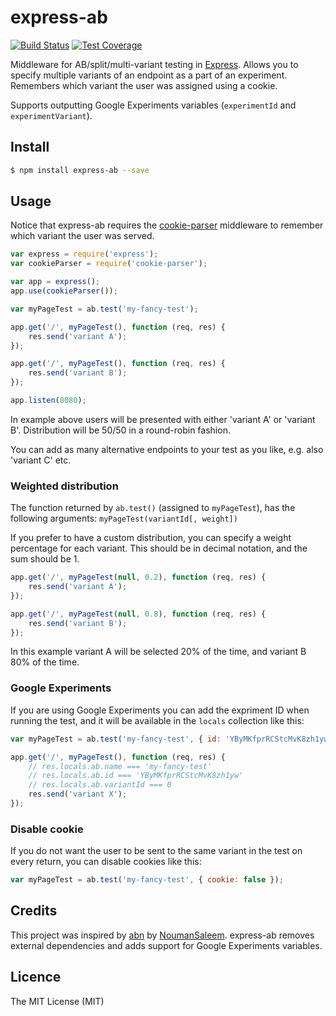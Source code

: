 # express-ab

[![Build Status][travis-image]][travis-url]
[![Test Coverage][coveralls-image]][coveralls-url]

Middleware for AB/split/multi-variant testing in [Express](http://expressjs.com/). Allows you to specify multiple variants of an endpoint as a part of an experiment. Remembers which variant the user was assigned using a cookie.

Supports outputting Google Experiments variables (`experimentId` and `experimentVariant`).

## Install

```bash
$ npm install express-ab --save
```

## Usage

Notice that express-ab requires the [cookie-parser](https://www.npmjs.org/package/cookie-parser) middleware to remember which variant the user was served.

```javascript
var express = require('express');
var cookieParser = require('cookie-parser');

var app = express();
app.use(cookieParser());

var myPageTest = ab.test('my-fancy-test');

app.get('/', myPageTest(), function (req, res) {
    res.send('variant A');
});

app.get('/', myPageTest(), function (req, res) {
    res.send('variant B');
});

app.listen(8080);
```

In example above users will be presented with either 'variant A' or 'variant B'. Distribution will be 50/50 in a round-robin fashion.

You can add as many alternative endpoints to your test as you like, e.g. also 'variant C' etc.

### Weighted distribution

The function returned by `ab.test()` (assigned to `myPageTest`), has the following arguments: `myPageTest(variantId[, weight])`

If you prefer to have a custom distribution, you can specify a weight percentage for each variant. This should be in decimal notation, and the sum should be 1.

```javascript
app.get('/', myPageTest(null, 0.2), function (req, res) {
    res.send('variant A');
});

app.get('/', myPageTest(null, 0.8), function (req, res) {
    res.send('variant B');
});
```

In this example variant A will be selected 20% of the time, and variant B 80% of the time.

### Google Experiments

If you are using Google Experiments you can add the expriment ID when running the test, and it will be available in the `locals` collection like this:

```javascript
var myPageTest = ab.test('my-fancy-test', { id: 'YByMKfprRCStcMvK8zh1yw' });

app.get('/', myPageTest(), function (req, res) {
    // res.locals.ab.name === 'my-fancy-test'
    // res.locals.ab.id === 'YByMKfprRCStcMvK8zh1yw'
    // res.locals.ab.variantId === 0
    res.send('variant X');
});
```

### Disable cookie

If you do not want the user to be sent to the same variant in the test on every return, you can disable cookies like this:

```javascript
var myPageTest = ab.test('my-fancy-test', { cookie: false });
```

## Credits

This project was inspired by [abn](https://github.com/NoumanSaleem/abn) by [NoumanSaleem](https://github.com/NoumanSaleem). express-ab removes external dependencies and adds support for Google Experiments variables.

## Licence

The MIT License (MIT)

[travis-image]: https://img.shields.io/travis/omichelsen/express-ab/master.svg
[travis-url]: https://travis-ci.org/omichelsen/express-ab
[coveralls-image]: https://img.shields.io/coveralls/omichelsen/express-ab/master.svg
[coveralls-url]: https://coveralls.io/r/omichelsen/express-ab?branch=master
